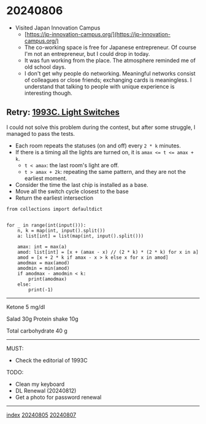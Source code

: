 <head><meta name="viewport" content="width=device-width, initial-scale=1.0, user-scalable=yes" /><meta charset="UTF-8"></head>

# 20240806

- Visited Japan Innovation Campus
	- [https://jp-innovation-campus.org/](https://jp-innovation-campus.org/)
	- The co-working space is free for Japanese entrepreneur. Of course I\'m not an entrepreneur, but I could drop in today.
	- It was fun working from the place. The atmosphere reminded me of old school days.
	- I don\'t get why people do networking. Meaningful networks consist of colleagues or close friends; exchanging cards is meaningless. I understand that talking to people with unique experience is interesting though.

## Retry: [1993C. Light Switches](https://codeforces.com/contest/1993/problem/C)

I could not solve this problem during the contest, but after some struggle, I managed to pass the tests.

- Each room repeats the statuses (on and off) every `2 * k` minutes.
- If there is a timing all the lights are turned on, it is `amax <= t <= amax + k`.
	- `t < amax`: the last room\'s light are off.
	- `t > amax + 2k`: repeating the same pattern, and they are not the earliest moment.
- Consider the time the last chip is installed as a base.
- Move all the switch cycle closest to the base
- Return the earliest intersection

```
from collections import defaultdict


for _ in range(int(input())):
    n, k = map(int, input().split())
    a: list[int] = list(map(int, input().split()))

    amax: int = max(a)
    amod: list[int] = [x + (amax - x) // (2 * k) * (2 * k) for x in a]
    amod = [x + 2 * k if amax - x > k else x for x in amod]
    amodmax = max(amod)
    amodmin = min(amod)
    if amodmax - amodmin < k:
        print(amodmax)
    else:
        print(-1)
```

---

Ketone 5 mg/dl

Salad 30g
Protein shake 10g

Total carbohydrate 40 g

---

MUST:

- Check the editorial of 1993C

TODO:

- Clean my keyboard
- DL Renewal (20240812)
- Get a photo for password renewal

---

[index](../../index.html)
[20240805](20240805.html)
[20240807](20240807.html)
